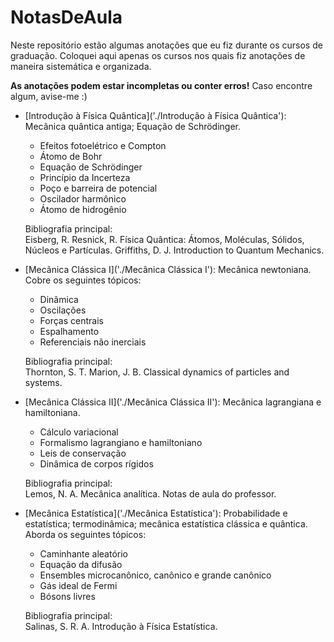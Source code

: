 # NotasDeAula
Neste repositório estão algumas anotações que eu fiz durante os cursos de graduação. Coloquei aqui apenas os cursos nos quais fiz anotações de maneira sistemática e organizada.

**As anotações podem estar incompletas ou conter erros!** Caso encontre algum, avise-me :)

* [Introdução à Física Quântica]('./Introdução à Física Quântica'): Mecânica quântica antiga; Equação de Schrödinger.
    * Efeitos fotoelétrico e Compton
    * Átomo de Bohr
    * Equação de Schrödinger
    * Princípio da Incerteza
    * Poço e barreira de potencial
    * Oscilador harmônico
    * Átomo de hidrogênio

    Bibliografia principal:  
        Eisberg, R. Resnick, R. Física Quântica: Átomos, Moléculas, Sólidos, Núcleos e Partículas.
        Griffiths, D. J. Introduction to Quantum Mechanics.

* [Mecânica Clássica I]('./Mecânica Clássica I'): Mecânica newtoniana. Cobre os seguintes tópicos:
    * Dinâmica
    * Oscilações
    * Forças centrais
    * Espalhamento
    * Referenciais não inerciais

    Bibliografia principal:  
        Thornton, S. T. Marion, J. B. Classical dynamics of particles and systems.

* [Mecânica Clássica II]('./Mecânica Clássica II'): Mecânica lagrangiana e hamiltoniana.
    * Cálculo variacional
    * Formalismo lagrangiano e hamiltoniano
    * Leis de conservação
    * Dinâmica de corpos rígidos

    Bibliografia principal:  
        Lemos, N. A. Mecânica analítica.
        Notas de aula do professor.

* [Mecânica Estatística]('./Mecânica Estatística'): Probabilidade e estatística; termodinâmica; mecânica estatística clássica e quântica. Aborda os seguintes tópicos:
    * Caminhante aleatório
    * Equação da difusão
    * Ensembles microcanônico, canônico e grande canônico
    * Gás ideal de Fermi
    * Bósons livres

    Bibliografia principal:  
        Salinas, S. R. A. Introdução à Física Estatística.

